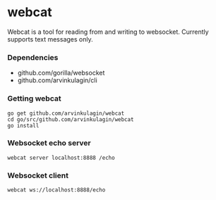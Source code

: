 # webcat
Webcat is a tool for reading from and writing to websocket. Currently supports text messages only.

### Dependencies
* github.com/gorilla/websocket
* github.com/arvinkulagin/cli

### Getting webcat
```
go get github.com/arvinkulagin/webcat
cd go/src/github.com/arvinkulagin/webcat
go install
```

### Websocket echo server
`webcat server localhost:8888 /echo`

### Websocket client
`webcat ws://localhost:8888/echo`